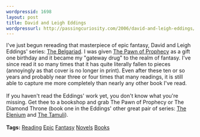 ```yaml
--- 
wordpressid: 1698
layout: post
title: David and Leigh Eddings
wordpressurl: http://passingcuriosity.com/2006/david-and-leigh-eddings/
---
```

I've just begun rereading that masterpiece of epic fantasy, David and Leigh Eddings' series: <a class="title" href="http://en.wikipedia.org/wiki/The_Belgariad">The Belgariad</a>. I was given <a class="title" href="http://en.wikipedia.org/wiki/Pawn_of_Prophecy">The Pawn of Prophecy</a> as a gift one birthday and it became my "gateway drug" to the realm of fantasy. I've since read it so many times that it has quite literally fallen to pieces (annoyingly as that cover is no longer in print). Even after these ten or so years and probably near three or four times that many readings, it is still able to capture me more completely than nearly any other book I've read.<br /><br />If you haven't read the Eddings' work yet, you don't know what you're missing. Get thee to a bookshop and grab <span class="title">The Pawn of Prophecy</span> or <span class="title">The Diamond Throne</span> (book one in the Eddings' other great pair of series: <a class="title" href="http://en.wikipedia.org/wiki/The_Elenium">The Elenium</a> and <a class="title" href="http://en.wikipedia.org/wiki/The_Tamuli">The Tamuli</a>).<br /><br /><span class="tags"><strong>Tags:</strong> <a rel="tag" href="http://del.icio.us/thsutton/reading">Reading</a> <a rel="tag" href="http://del.icio.us/thsutton/epic">Epic</a>  <a rel="tag" href="http://del.icio.us/thsutton/fantasy">Fantasy</a>  <a rel="tag" href="http://del.icio.us/thsutton/novels">Novels</a> <a rel="tag" href="http://del.icio.us/thsutton/books">Books</a></span>
